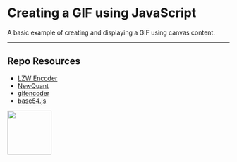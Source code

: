 # Creating a GIF using JavaScript

A basic example of creating and displaying a GIF using canvas content.

***

## Repo Resources

* [LZW Encoder](https://gist.github.com/revolunet/843889)
* [NewQuant](https://github.com/unindented/neuquant-js)
* [gifencoder](https://github.com/eugeneware/gifencoder)
* [base54.js](https://github.com/dankogai/js-base64)

<a href="https://codeadam.ca">
<img src="https://codeadam.ca/images/code-block.png" width="100">
</a>
